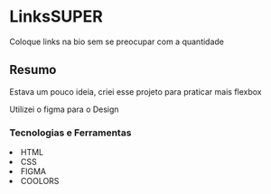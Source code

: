 <h1>LinksSUPER</h1>
<p>Coloque links na bio sem se preocupar com a quantidade

<h2>Resumo</h2>
<p>Estava um pouco ideia, criei esse projeto para praticar mais flexbox
<p>Utilizei o figma para o Design


<h3>Tecnologias e Ferramentas</h3>
<li>HTML
<li>CSS
<li>FIGMA
<li>COOLORS